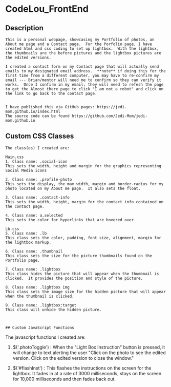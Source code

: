 # CodeLou_FrontEnd

## Description
```
This is a personal webpage, showcasing my Portfolio of photos, an About me page and a Contact page.  For the Porfolio page, I have created html and css coding to set up lightbox.  With the lightbox, the thumbnails are the before pictures and the lightbox pictures are the edited versions.

I created a contact form on my Contact page that will actually send emails to my designated email address.  **note** if doing this for the first time from a different computer, you may have to re-confirm my email --- Brian/mentor will need me to confirm so they can verify it works.  Once I confirm in my email, they will need to refesh the page to get the Almost there page to click "I am not a robot" and click on the link to go back to the contact page.


I have published this via GitHub pages: https://jedi-mom.github.io/index.html
The source code can be found https://github.com/Jedi-Mom/jedi-mom.github.io
```



## Custom CSS Classes
```
The class(es) I created are:

Main.css
1. Class name: .social-icon
This sets the width, height and margin for the graphics representing Social Media icons

2. Class name: .profile-photo
This sets the display, the max width, margin and border-radius for my photo located on my About me page.  It also sets the float.

3. Class name: .contact-info
This sets the width, height, margin for the contact info contained on the contact page.

4. Class name: a.selected
This sets the color for hyperlinks that are hovered over.

Lb.css
5. Class name: .lb
This class sets the color, padding, font size, alignment, margin for the lightbox markup.

6. Class name: .thumbnail
This class sets the size for the picture thumbnails found on the Portfolio page.

7. Class name: .lightbox
This class hides the picture that will appear when the thumbnail is clicked.  It provides the position and style of the picture.

8. Class name: .lightbox img
This class sets the image size for the hidden picture that will appear when the thumbnail is clicked.

9. Class name: .lightbox:target
This class will unhide the hidden picture.



## Custom JavaScript Functions
```
The javascript functions I created are:

1. $('.photoToggle')  : When the "Light Box Instruction" button is pressed, it will change to text alerting the user "Click on the photo to see the edited version. Click on the edited version to close the window."

2. $('#flashInst')  : This flashes the instructions on the screen for the lightbox.  It fades in at a rate of 3000 milliseconds, stays on the screen for 10,000 milliseconds and then fades back out. 
```
